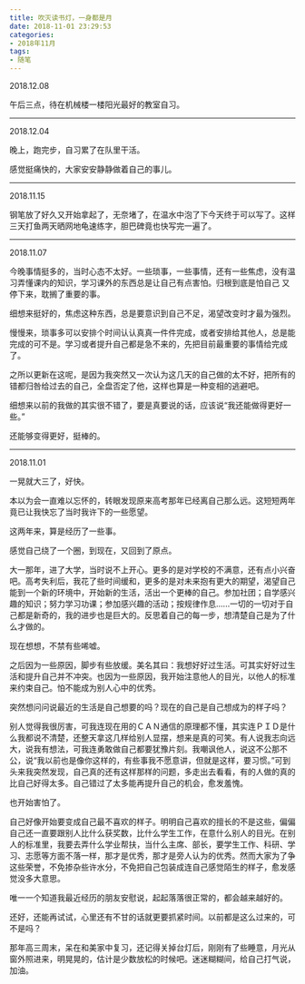 ```yaml
---
title: 吹灭读书灯，一身都是月
date: 2018-11-01 23:29:53
categories:
- 2018年11月
tags:
- 随笔
---
```


2018.12.08

<!--more-->

午后三点，待在机械楼一楼阳光最好的教室自习。

----------
2018.12.04

晚上，跑完步，自习累了在队里干活。

感觉挺痛快的，大家安安静静做着自己的事儿。

----------
2018.11.15

钢笔放了好久又开始拿起了，无奈堵了，在温水中泡了下今天终于可以写了。这样三天打鱼两天晒网地龟速练字，胆巴碑竟也快写完一遍了。

----------
2018.11.07

今晚事情挺多的，当时心态不太好。一些琐事，一些事情，还有一些焦虑，没有温习弄懂课内的知识，学习课外的东西总是让自己有点害怕。归根到底是怕自己 又停下来，耽搁了重要的事。

细想来挺好的，焦虑这种东西，总是要意识到自己不足，渴望改变时才最为强烈。

慢慢来，琐事多可以安排个时间认认真真一件件完成，或者安排给其他人，总是能完成的可不是。学习或者提升自己都是急不来的，先把目前最重要的事情给完成了。

之所以更新在这呢，是因为我突然又一次认为这几天的自己做的太不好，把所有的错都归咎给过去的自己，全盘否定了他，这样也算是一种变相的逃避吧。

细想来以前的我做的其实很不错了，要是真要说的话，应该说“我还能做得更好一些。”

还能够变得更好，挺棒的。

----------
2018.11.01

一晃就大三了，好快。

本以为会一直难以忘怀的，转眼发现原来高考那年已经离自己那么远。这短短两年竟已让我快忘了当时我许下的一些愿望。

这两年来，算是经历了一些事。

感觉自己绕了一个圈，到现在，又回到了原点。

大一那年，进了大学，当时说不上开心。更多的是对学校的不满意，还有点小兴奋吧。高考失利后，我花了些时间缓和，更多的是对未来抱有更大的期望，渴望自己能到一个新的环境中，开始新的生活，活出一个更棒的自己。参加社团；自学感兴趣的知识；努力学习功课；参加感兴趣的活动；按规律作息......一切的一切对于自己都是新奇的，我的进步也是巨大的。反思着自己的每一步，想清楚自己是为了什么才做的。

现在想想，不禁有些唏嘘。

之后因为一些原因，脚步有些放缓。美名其曰：我想好好过生活。可其实好好过生活和提升自己并不冲突。也因为一些原因，我开始注意他人的目光，以他人的标准来约束自己。怕不能成为别人心中的优秀。

突然想问问说最近的生活是自己想要的吗？现在的自己是自己想成为的样子吗？

别人觉得我很厉害，可我连现在用的ＣＡＮ通信的原理都不懂，其实连ＰＩＤ是什么我都说不清楚，还整天拿这几样给别人显摆，想来是真的可笑。有人说我志向远大，说我有想法，可我连勇敢做自己都要犹豫片刻。我嘲讽他人，说这不公那不公，说“我以前也是像你这样的，有些事我不愿意讲，但就是这样，要习惯。”可到头来我突然发现，自己真的还有这样那样的问题，多走出去看看，有的人做的真的比自己好得太多。自己错过了太多能再提升自己的机会，愈发羞愧。

也开始害怕了。

自己好像开始要变成自己最不喜欢的样子。明明自己喜欢的擅长的不是这些，偏偏自己还一直要跟别人比什么获奖数，比什么学生工作，在意什么别人的目光。在别人的标准里，我要去弄什么学业帮扶，当什么主席、部长，要学生工作、科研、学习、志愿等方面不落一样，那才是优秀，那才是旁人认为的优秀。然而大家为了争这些荣誉，不免掺杂些许水分，不免把自己包装成连自己感觉陌生的样子，愈发感觉没多大意思。

唯一一个知道我最近经历的朋友安慰说，起起落落很正常的，都会越来越好的。

还好，还能再试试，心里还有不甘的话就更要抓紧时间。以前都是这么过来的，可不是吗？

那年高三周末，呆在和美家中复习，还记得关掉台灯后，刚刚有了些睡意，月光从窗外照进来，明晃晃的，估计是少数放松的时候吧。迷迷糊糊间，给自己打气说，加油。
